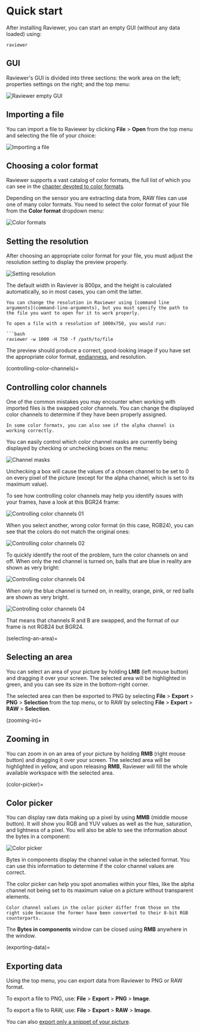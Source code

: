 # Quick start

After installing Raviewer, you can start an empty GUI (without any data loaded) using:

```
raviewer
```

## GUI

Raviewer's GUI is divided into three sections: the work area on the left; properties settings on the right; and the top menu:

![Raviewer empty GUI](./img/empty-gui.png "Raviewer empty GUI")

## Importing a file

You can import a file to Raviewer by clicking **File** > **Open** from the top menu and selecting the file of your choice:

![Importing a file](./img/import-file-menu.png "Import file menu")

## Choosing a color format

Raviewer supports a vast catalog of color formats, the full list of which you can see in the [chapter devoted to color formats](formats).

Depending on the sensor you are extracting data from, RAW files can use one of many color formats.
You need to select the color format of your file from the **Color format** dropdown menu:

![Color formats](./img/color-format.png "Color formats")

## Setting the resolution

After choosing an appropriate color format for your file, you must adjust the resolution setting to display the preview properly.

![Setting resolution](./img/resolution.png "Setting resolution")

The default width in Raviever is 800px, and the height is calculated automatically, so in most cases, you can omit the latter.

```{note}
You can change the resolution in Raviewer using [command line arguments](command-line-arguments), but you must specify the path to the file you want to open for it to work properly.

To open a file with a resolution of 1000x750, you would run:

```bash
raviewer -w 1000 -H 750 -f /path/to/file
```

The preview should produce a correct, good-looking image if you have set the appropriate color format, [endianness](changing-endianness), and resolution.

(controlling-color-channels)=

## Controlling color channels

One of the common mistakes you may encounter when working with imported files is the swapped color channels.
You can change the displayed color channels to determine if they have been properly assigned.

```{note}
In some color formats, you can also see if the alpha channel is working correctly.
```

You can easily control which color channel masks are currently being displayed by checking or unchecking boxes on the menu:

![Channel masks](./img/channel-masks.png "Channel masks")

Unchecking a box will cause the values of a chosen channel to be set to 0 on every pixel of the picture (except for the alpha channel, which is set to its maximum value).

To see how controlling color channels may help you identify issues with your frames, have a look at this BGR24 frame:

![Controlling color channels 01](./img/color_channels_01.png "Controlling color channels 01")

When you select another, wrong color format (in this case, RGB24), you can see that the colors do not match the original ones:

![Controlling color channels 02](./img/color_channels_02.png "Controlling color channels 02")

To quickly identify the root of the problem, turn the color channels on and off.
When only the red channel is turned on, balls that are blue in reality are shown as very bright:

![Controlling color channels 04](./img/color_channels_03.png "Controlling color channels 04")

When only the blue channel is turned on, in reality, orange, pink, or red balls are shown as very bright.

![Controlling color channels 04](./img/color_channels_04.png "Controlling color channels 04")

That means that channels R and B are swapped, and the format of our frame is not RGB24 but BGR24.

(selecting-an-area)=

## Selecting an area

You can select an area of your picture by holding **LMB** (left mouse button) and dragging it over your screen.
The selected area will be highlighted in green, and you can see its size in the bottom-right corner.

The selected area can then be exported to PNG by selecting **File** > **Export** > **PNG** > **Selection** from the top menu, or to RAW by selecting **File** > **Export** > **RAW** > **Selection**.

(zooming-in)=

## Zooming in

You can zoom in on an area of your picture by holding **RMB** (right mouse button) and dragging it over your screen.
The selected area will be highlighted in yellow, and upon releasing **RMB**, Raviewer will fill the whole available workspace with the selected area.

(color-picker)=

## Color picker

You can display raw data making up a pixel by using **MMB** (middle mouse button).
It will show you RGB and YUV values as well as the hue, saturation, and lightness of a pixel.
You will also be able to see the information about the bytes in a component:

![Color picker](./img/mmb-click.png "Color picker")

Bytes in components display the channel value in the selected format.
You can use this information to determine if the color channel values are correct.

The color picker can help you spot anomalies within your files, like the alpha channel not being set to its maximum value on a picture without transparent elements.

```{note}
Color channel values in the color picker differ from those on the right side because the former have been converted to their 8-bit RGB counterparts.
```

The **Bytes in components** window can be closed using **RMB** anywhere in the window.

(exporting-data)=

## Exporting data

Using the top menu, you can export data from Raviewer to PNG or RAW format.

To export a file to PNG, use: **File** > **Export** > **PNG** > **Image**.

To export a file to RAW, use: **File** > **Export** > **RAW** > **Image**.

You can also [export only a snippet of your picture](selecting-an-area).
